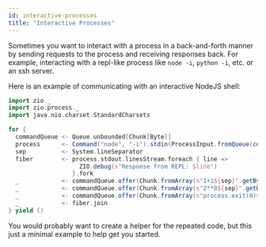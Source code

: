 ```yaml
---
id: interactive-processes
title: "Interactive Processes"
---
```


Sometimes you want to interact with a process in a back-and-forth manner by sending requests to the process and receiving responses back. For example, interacting with a repl-like process like `node -i`, `python -i`, etc. or an ssh server.

Here is an example of communicating with an interactive NodeJS shell:

```scala mdoc:invisible
import zio._
import zio.process._
import java.nio.charset.StandardCharsets
```

```scala mdoc:silent
for {
  commandQueue <- Queue.unbounded[Chunk[Byte]]
  process      <- Command("node", "-i").stdin(ProcessInput.fromQueue(commandQueue)).run
  sep          <- System.lineSeparator
  fiber        <- process.stdout.linesStream.foreach { line =>
                    ZIO.debug(s"Response from REPL: $line")
                  }.fork
  _            <- commandQueue.offer(Chunk.fromArray(s"1+1${sep}".getBytes(StandardCharsets.UTF_8)))
  _            <- commandQueue.offer(Chunk.fromArray(s"2**8${sep}".getBytes(StandardCharsets.UTF_8)))
  _            <- commandQueue.offer(Chunk.fromArray(s"process.exit(0)${sep}".getBytes(StandardCharsets.UTF_8)))  
  _            <- fiber.join  
} yield ()
```

You would probably want to create a helper for the repeated code, but this just a minimal example to help get you started.